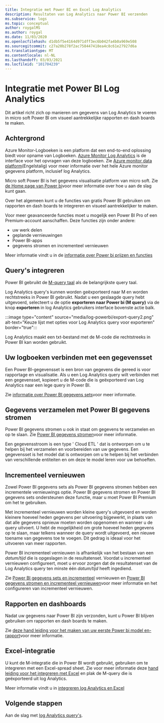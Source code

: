 ```yaml
---
title: Integratie met Power BI en Excel Log Analytics
description: Resultaten van Log Analytics naar Power BI verzenden
ms.subservice: logs
ms.topic: conceptual
author: roygalMS
ms.author: roygal
ms.date: 11/03/2020
ms.openlocfilehash: d1db5f5e4164d971dff3ec6b042fa4b0a969e508
ms.sourcegitcommit: c27a20b278f2ac758447418ea4c8c61e27927d6a
ms.translationtype: MT
ms.contentlocale: nl-NL
ms.lasthandoff: 03/03/2021
ms.locfileid: "101704239"
---
```

# <a name="log-analytics-integration-with-power-bi"></a>Integratie met Power BI Log Analytics

Dit artikel richt zich op manieren om gegevens van Log Analytics te voeren in micro soft Power BI om visueel aantrekkelijke rapporten en dash boards te maken. 

## <a name="background"></a>Achtergrond 

Azure Monitor-Logboeken is een platform dat een end-to-end oplossing biedt voor opname van Logboeken. [Azure Monitor Log Analytics](../platform/data-platform.md#) is de interface voor het opvragen van deze logboeken. Zie [Azure monitor data platform](../data-platform.md)(Engelstalig) voor meer informatie over het hele Azure monitor gegevens platform, inclusief log Analytics. 

Micro soft Power BI is het gegevens visualisatie platform van micro soft. Zie [de Home page van Power bi](https://powerbi.microsoft.com/)voor meer informatie over hoe u aan de slag kunt gaan. 


Over het algemeen kunt u de functies van gratis Power BI gebruiken om rapporten en dash boards te integreren en visueel aantrekkelijker te maken.

Voor meer geavanceerde functies moet u mogelijk een Power BI Pro of een Premium-account aanschaffen. Deze functies zijn onder andere: 
 - uw werk delen 
 - geplande vernieuwingen
 - Power BI-apps 
 - gegevens stromen en incrementeel vernieuwen 

Meer informatie vindt u in de [informatie over Power bi prijzen en functies](https://powerbi.microsoft.com/pricing/) 

## <a name="integrating-queries"></a>Query's integreren  

Power BI gebruikt de [M-query taal](/powerquery-m/power-query-m-language-specification/) als de belangrijkste query taal. 

Log Analytics query's kunnen worden geëxporteerd naar M en worden rechtstreeks in Power BI gebruikt. Nadat u een geslaagde query hebt uitgevoerd, selecteert u de optie **exporteren naar Power bi (M query)** via de knop **exporteren** in log Analytics gebruikers interface bovenste actie balk.


:::image type="content" source="media/log-powerbi/export-query2.png" alt-text="Keuze lijst met opties voor Log Analytics query voor exporteren" border="true":::

Log Analytics maakt een txt-bestand met de M-code die rechtstreeks in Power BI kan worden gebruikt.

## <a name="connecting-your-logs-to-a-dataset"></a>Uw logboeken verbinden met een gegevensset 

Een Power BI-gegevensset is een bron van gegevens die gereed is voor rapportage en visualisatie. Als u een Log Analytics query wilt verbinden met een gegevensset, kopieert u de M-code die is geëxporteerd van Log Analytics naar een lege query in Power BI. 

Zie [informatie over Power BI gegevens sets](/power-bi/service-datasets-understand/)voor meer informatie. 

## <a name="collect-data-with-power-bi-dataflows"></a>Gegevens verzamelen met Power BI gegevens stromen 

Power BI gegevens stromen u ook in staat om gegevens te verzamelen en op te slaan. Zie [Power BI gegevens stromen](/power-bi/service-dataflows-overview)voor meer informatie.

Een gegevensstroom is een type ' Cloud ETL ' dat is ontworpen om u te helpen bij het verzamelen en voorbereiden van uw gegevens. Een gegevensset is het model dat is ontworpen om u te helpen bij het verbinden van verschillende entiteiten en om deze te model leren voor uw behoeften.

## <a name="incremental-refresh"></a>Incrementeel vernieuwen 

Zowel Power BI gegevens sets als Power BI gegevens stromen hebben een incrementele vernieuwings optie. Power BI gegevens stromen en Power BI gegevens sets ondersteunen deze functie, maar u moet Power BI Premium om het te gebruiken.  


Met incrementeel vernieuwen worden kleine query's uitgevoerd en worden kleinere hoeveel heden gegevens per uitvoering bijgewerkt, in plaats van dat alle gegevens opnieuw moeten worden opgenomen en wanneer u de query uitvoert. U hebt de mogelijkheid om grote hoeveel heden gegevens op te slaan, maar telkens wanneer de query wordt uitgevoerd, een nieuwe toename van gegevens toe te voegen. Dit gedrag is ideaal voor het uitvoeren van meer rapporten.

Power BI incrementeel vernieuwen is afhankelijk van het bestaan van een *datum/tijd* die is opgeslagen in de resultatenset. Voordat u incrementeel vernieuwen configureert, moet u ervoor zorgen dat de resultatenset van de Log Analytics query ten minste één *datum/tijd* heeft ingediend. 

Zie [Power BI gegevens sets en incrementeel](/power-bi/service-premium-incremental-refresh) vernieuwen en [Power BI gegevens stromen en incrementeel vernieuwen](/power-bi/service-dataflows-incremental-refresh)voor meer informatie en het configureren van incrementeel vernieuwen.

## <a name="reports-and-dashboards"></a>Rapporten en dashboards

Nadat uw gegevens naar Power BI zijn verzonden, kunt u Power BI blijven gebruiken om rapporten en dash boards te maken.

Zie [deze hand leiding voor het maken van uw eerste Power bi model en-rapport](/learn/modules/build-your-first-power-bi-report/)voor meer informatie.  

## <a name="excel-integration"></a>Excel-integratie

U kunt de M-integratie die in Power BI wordt gebruikt, gebruiken om te integreren met een Excel-spread sheet. Zie voor meer informatie deze [hand leiding voor het integreren met Excel](https://support.microsoft.com/office/import-data-from-external-data-sources-power-query-be4330b3-5356-486c-a168-b68e9e616f5a) en plak de M-query die is geëxporteerd uit log Analytics.

Meer informatie vindt u in [integreren log Analytics en Excel](log-excel.md)

## <a name="next-steps"></a>Volgende stappen

Aan de slag met [log Analytics query's](./log-query-overview.md).